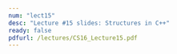 ```yaml
---
num: "lect15"
desc: "Lecture #15 slides: Structures in C++"
ready: false
pdfurl: /lectures/CS16_Lecture15.pdf
---
```

